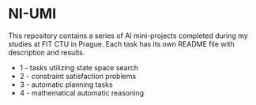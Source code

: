 # NI-UMI

This repository contains a series of AI mini-projects completed during my studies at FIT CTU in Prague.
Each task has its own README file with description and results.

* 1 - tasks utilizing state space search
* 2 - constraint satisfaction problems
* 3 - automatic planning tasks
* 4 - mathematical automatic reasoning
